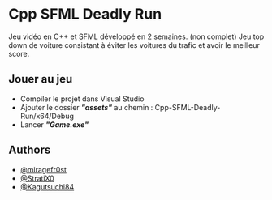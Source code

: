 # Cpp SFML Deadly Run

Jeu vidéo en C++ et SFML développé en 2 semaines. (non complet)
Jeu top down de voiture consistant à éviter les voitures du trafic et avoir le meilleur score.

## Jouer au jeu

- Compiler le projet dans Visual Studio
- Ajouter le dossier ***"assets"*** au chemin : Cpp-SFML-Deadly-Run/x64/Debug
- Lancer ***"Game.exe"***

## Authors

- [@miragefr0st](https://github.com/miragefr0st)
- [@StratiX0](https://github.com/StratiX0)
- [@Kagutsuchi84](https://github.com/Mattys8423)
